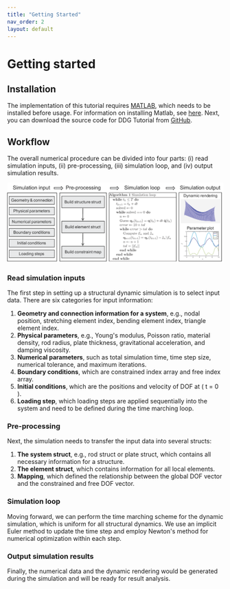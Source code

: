 ```yaml
---
title: "Getting Started"
nav_order: 2
layout: default
---
```


# Getting started
## Installation
The implementation of this tutorial requires [MATLAB](https://www.mathworks.com/products/matlab.html), which needs to be installed before usage. For information on installing Matlab, see [here](https://www.mathworks.com/help/install/ug/install-products-with-internet-connection.html). Next, you can download the source code for DDG Tutorial from [GitHub](https://github.com/weicheng-huang-mechanics/DDG_Tutorial).

## Workflow

The overall numerical procedure can be divided into four parts: (i) read simulation inputs, (ii) pre-processing, (iii) simulation loop, and (iv) output simulation results.

![Algorithm](assets/figures/process.png)

### Read simulation inputs

The first step in setting up a structural dynamic simulation is to select input data. There are six categories for input information:

1. **Geometry and connection information for a system**, e.g., nodal position, stretching element index, bending element index, triangle element index.
2. **Physical parameters**, e.g., Young's modulus, Poisson ratio, material density, rod radius, plate thickness, gravitational acceleration, and damping viscosity.
3. **Numerical parameters**, such as total simulation time, time step size, numerical tolerance, and maximum iterations.
4. **Boundary conditions**, which are constrained index array and free index array.
5. **Initial conditions**, which are the positions and velocity of DOF at \( t = 0 \).
6. **Loading step**, which loading steps are applied sequentially into the system and need to be defined during the time marching loop.

### Pre-processing

Next, the simulation needs to transfer the input data into several structs:

1. **The system struct**, e.g., rod struct or plate struct, which contains all necessary information for a structure.
2. **The element struct**, which contains information for all local elements.
3. **Mapping**, which defined the relationship between the global DOF vector and the constrained and free DOF vector.

### Simulation loop

Moving forward, we can perform the time marching scheme for the dynamic simulation, which is uniform for all structural dynamics. We use an implicit Euler method to update the time step and employ Newton's method for numerical optimization within each step.

### Output simulation results

Finally, the numerical data and the dynamic rendering would be generated during the simulation and will be ready for result analysis. 
